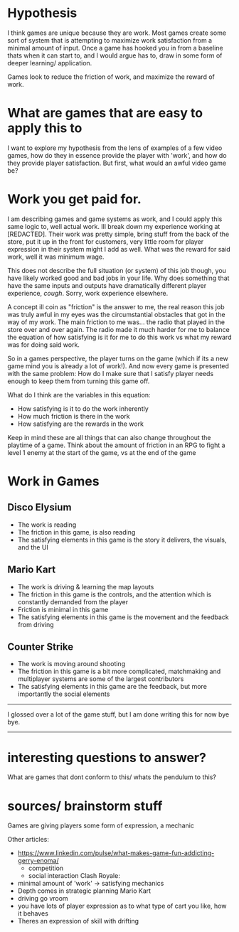 # Hypothesis

I think games are unique because they are work. Most games create some sort of system that is attempting to maximize work satisfaction from a minimal amount of input. Once a game has hooked you in from a baseline thats when it can start to, and I would argue has to, draw in some form of deeper learning/ application. 

Games look to reduce the friction of work, and maximize the reward of work.

# What are games that are easy to apply this to

I want to explore my hypothesis from the lens of examples of a few video games, how do they in essence provide the player with 'work', and how do they provide player satisfaction.  But first, what would an awful video game be?

# Work you get paid for. 

I am describing games and game systems as work, and I could apply this same logic to, well actual work. Ill break down my experience working at [REDACTED].  Their work was pretty simple, bring stuff from the back of the store, put it up in the front for customers, very little room for player expression in their system might I add as well. What was the reward for said work, well it was minimum wage. 

This does not describe the full situation (or system) of this job though, you have likely worked good and bad jobs in your life. Why does something that have the same inputs and outputs have dramatically different player experience, *cough*. Sorry, work experience elsewhere.

A concept ill coin as "friction" is the answer to me, the real reason this job was truly awful in my eyes was the circumstantial obstacles that got in the way of my work. The main friction to me was... the radio that played in the store over and over again. The radio made it much harder for me to balance the equation of how satisfying is it for me to do this work vs what my reward was for doing said work.

So in a games perspective, the player turns on the game (which if its a new game mind you is already a lot of work!). And now every game is presented with the same problem: How do I make sure that I satisfy player needs enough to keep them from turning this game off.

What do I think are the variables in this equation:
- How satisfying is it to do the work inherently
- How much friction is there in the work
- How satisfying are the rewards in the work

Keep in mind these are all things that can also change throughout the playtime of a game. Think about the amount of friction in an RPG to fight a level 1 enemy at the start of the game, vs at the end of the game

# Work in Games
## Disco Elysium
- The work is reading
- The friction in this game, is also reading
- The satisfying elements in this game is the story it delivers, the visuals, and the UI

## Mario Kart
- The work is driving & learning the map layouts
- The friction in this game is the controls, and the attention which is constantly demanded from the player
- Friction is minimal in this game
- The satisfying elements in this game is the movement and the feedback from driving

## Counter Strike
- The work is moving around shooting
- The friction in this game is a bit more complicated, matchmaking and multiplayer systems are some of the largest contributors
- The satisfying elements in this game are the feedback, but more importantly the social elements

---
I glossed over a lot of the game stuff, but I am done writing this for now bye bye.

--- 
# interesting questions to answer? 

What are games that dont conform to this/ whats the pendulum to this?





# sources/ brainstorm stuff

Games are giving players some form of expression, a mechanic 

Other articles:
- https://www.linkedin.com/pulse/what-makes-game-fun-addicting-gerry-enoma/
	- competition
	- social interaction
Clash Royale:
- minimal amount of 'work' -> satisfying mechanics
- Depth comes in strategic planning
Mario Kart
- driving go vroom
- you have lots of player expression as to what type of cart you like, how it behaves
- Theres an expression of skill with drifting
